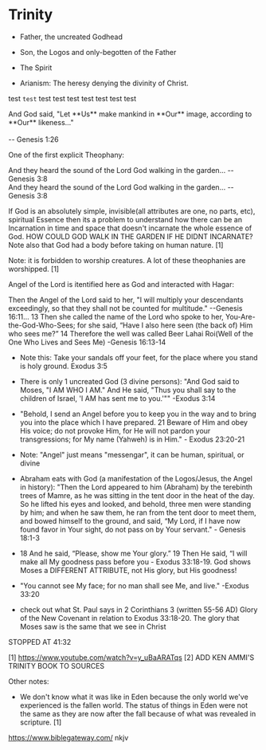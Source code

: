 # Trinity

- Father, the uncreated Godhead
- Son, the Logos and only-begotten of the Father
- The Spirit

- Arianism: The heresy denying the divinity of Christ.

test `test` test test test test test test test 

<div class="box" markdown="1">
And God said, "Let **Us** make mankind in **Our** image, according to **Our** likeness..."
<br><br>-- Genesis 1:26
</div>

One of the first explicit Theophany:

<div class="box" markdown="1">
And they heard the sound of the Lord God walking in the garden... -- Genesis 3:8
</div>

<div class="box" markdown="1">
And they heard the sound of the Lord God walking in the garden... -- Genesis 3:8
</div>

If God is an absolutely simple, invisible(all attributes are one, no parts, etc), spiritual Essence then its a problem to understand how there can be an Incarnation in time and space that doesn't incarnate the whole essence of God.  HOW COULD GOD WALK IN THE GARDEN IF HE DIDNT INCARNATE?  Note also that God had a body before taking on human nature. [1]

Note: it is forbidden to worship creatures.  A lot of these theophanies are worshipped. [1]

Angel of the Lord is itentified here as God and interacted with Hagar:

<div class="box" markdown="1">
Then the Angel of the Lord said to her, "I will multiply your descendants exceedingly, so that they shall not be counted for multitude." --Genesis 16:11... 13 Then she called the name of the Lord who spoke to her, You-Are-the-God-Who-Sees; for she said, “Have I also here seen (the back of) Him who sees me?” 14 Therefore the well was called Beer Lahai Roi(Well of the One Who Lives and Sees Me) -Genesis 16:13-14
</div>

- Note this: Take your sandals off your feet, for the place where you stand is holy ground. Exodus 3:5

- There is only 1 uncreated God (3 divine persons): "And God said to Moses, "I AM WHO I AM." And He said, "Thus you shall say to the children of Israel, 'I AM has sent me to you.'"" -Exodus 3:14

- "Behold, I send an Angel before you to keep you in the way and to bring you into the place which I have prepared. 21 Beware of Him and obey His voice; do not provoke Him, for He will not pardon your transgressions; for My name (Yahweh) is in Him." - Exodus 23:20-21

- Note: "Angel" just means "messengar", it can be human, spiritual, or divine

- Abraham eats with God (a manifestation of the Logos/Jesus, the Angel in history): "Then the Lord appeared to him (Abraham) by the terebinth trees of Mamre, as he was sitting in the tent door in the heat of the day. So he lifted his eyes and looked, and behold, three men were standing by him; and when he saw them, he ran from the tent door to meet them, and bowed himself to the ground, and said, “My Lord, if I have now found favor in Your sight, do not pass on by Your servant." - Genesis 18:1-3

- 18 And he said, “Please, show me Your glory.” 19 Then He said, “I will make all My goodness pass before you - Exodus 33:18-19.  God shows Moses a DIFFERENT ATTRIBUTE, not His glory, but His goodness!

- "You cannot see My face; for no man shall see Me, and live." -Exodus 33:20

- check out what St. Paul says in 2 Corinthians 3 (written 55-56 AD) Glory of the New Covenant in relation to Exodus 33:18-20.  The glory that Moses saw is the same that we see in Christ

STOPPED AT 41:32

[1] https://www.youtube.com/watch?v=y_uBaARATqs
[2] ADD KEN AMMI'S TRINITY BOOK TO SOURCES

Other notes:

- We don't know what it was like in Eden because the only world we've experienced is the fallen world.  The status of things in Eden were not the same as they are now after the fall because of what was revealed in scripture. [1]





https://www.biblegateway.com/
nkjv